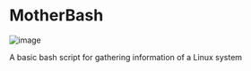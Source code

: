 # MotherBash

![image](https://github.com/HectorEspejo/MotherBash/assets/5872877/6e0c33f9-1bdd-437e-af3d-d81d8ef0e081)

A basic bash script for gathering information of a Linux system
